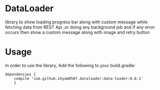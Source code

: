 # DataLoader

library to show loading progress bar along with custom message while fetching data from REST Api ,or doing any background job and if any error occurs then show a custom message along with image and retry button

# Usage

  In order to use the library,  Add the following to your build.gradle:
  
    dependencies {
        compile 'com.github.shyam0507.dataloader:data-loader:0.0.1'
        }
